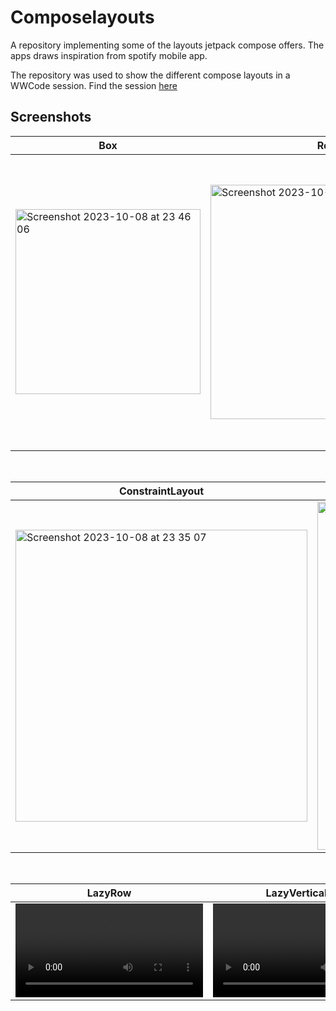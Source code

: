 # Composelayouts
A repository implementing some of the layouts jetpack compose offers. The apps draws inspiration from spotify mobile app. 


The repository was used to show the different compose layouts in a WWCode session.  Find the session [here](https://youtu.be/6wVtdNovW08?si=mQ1vnExzIR89mi7R)

## Screenshots

Box | Row | Column | ConstraintLayout
--- | --- | --- | --- |
 <img width="296" alt="Screenshot 2023-10-08 at 23 46 06" src="https://github.com/janewaitara/Composelayouts/assets/32500878/12c22d1a-d97a-405d-aac4-cda0d31f55c8"> | <img width="375" alt="Screenshot 2023-10-08 at 23 46 53" src="https://github.com/janewaitara/Composelayouts/assets/32500878/b137bd13-e9b4-4f94-9e46-07426fb188d3"> | <img width="286" alt="Screenshot 2023-10-09 at 00 18 46" src="https://github.com/janewaitara/Composelayouts/assets/32500878/d7df4594-a3b0-4d92-becd-22b92cd1eace"> | <img width="467" alt="Screenshot 2023-10-08 at 23 35 07" src="https://github.com/janewaitara/Composelayouts/assets/32500878/a7464ecf-f876-4360-b6ff-f0a5d5f517bd">

 
<br />

ConstraintLayout | FlowRow
 --- | --- |
 <img width="467" alt="Screenshot 2023-10-08 at 23 35 07" src="https://github.com/janewaitara/Composelayouts/assets/32500878/a7464ecf-f876-4360-b6ff-f0a5d5f517bd"> |  <img width="557" alt="Screenshot 2023-10-09 at 00 20 35" src="https://github.com/janewaitara/Composelayouts/assets/32500878/7a8c1a17-0dca-433b-a06e-f63e92f4840b">

 
<br />

LazyRow | LazyVerticalGrid | LazyHorizontalGrid
--- | --- | --- 
<video src="https://github.com/janewaitara/Composelayouts/assets/32500878/f206cd07-b685-4794-8cef-d17366fdce83"> | <video src="https://github.com/janewaitara/Composelayouts/assets/32500878/490deafa-ffc2-41d6-813d-daad9134bb2e"> | <video src="https://github.com/janewaitara/Composelayouts/assets/32500878/89f513bc-33e2-4118-b1a7-3bc803ed6481">

<br />
